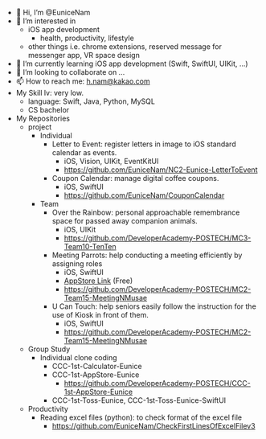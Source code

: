 - 👋 Hi, I’m @EuniceNam
- 👀 I’m interested in 
  - iOS app development
    - health, productivity, lifestyle
  - other things i.e. chrome extensions, reserved message for messenger app, VR space design
- 🌱 I’m currently learning iOS app development (Swift, SwiftUI, UIKit, ...)
- 💞️ I’m looking to collaborate on ... 
- 📫 How to reach me: h.nam@kakao.com
- My Skill lv: very low. 
  - language: Swift, Java, Python, MySQL
  - CS bachelor
- My Repositories
  - project
    - Individual
      - Letter to Event: register letters in image to iOS standard calendar as events.
        - iOS, Vision, UIKit, EventKitUI
        - https://github.com/EuniceNam/NC2-Eunice-LetterToEvent
      - Coupon Calendar: manage digital coffee coupons.
        - iOS, SwiftUI
        - https://github.com/EuniceNam/CouponCalendar
    - Team
      - Over the Rainbow: personal approachable remembrance space for passed away companion animals. 
        - iOS, UIKit
        - https://github.com/DeveloperAcademy-POSTECH/MC3-Team10-TenTen
      - Meeting Parrots: help conducting a meeting efficiently by assigning roles
        - iOS, SwiftUI
        - [AppStore Link](https://apps.apple.com/kr/app/%ED%9A%8C%EC%9D%98%ED%95%98%EB%8A%94-n%EB%AC%B4%EC%83%88/id1644482659?l=en) (Free) 
        - https://github.com/DeveloperAcademy-POSTECH/MC2-Team15-MeetingNMusae
      - U Can Touch: help seniors easily follow the instruction for the use of Kiosk in front of them.
        - iOS, SwiftUI
        - https://github.com/DeveloperAcademy-POSTECH/MC2-Team15-MeetingNMusae
  - Group Study
    - Individual clone coding 
      - CCC-1st-Calculator-Eunice
      - CCC-1st-AppStore-Eunice
        - https://github.com/DeveloperAcademy-POSTECH/CCC-1st-AppStore-Eunice
      - CCC-1st-Toss-Eunice, CCC-1st-Toss-Eunice-SwiftUI
  - Productivity
    - Reading excel files (python): to check format of the excel file
      - https://github.com/EuniceNam/CheckFirstLinesOfExcelFilev3
<!---
EuniceNam/EuniceNam is a ✨ special ✨ repository because its `README.md` (this file) appears on your GitHub profile.
You can click the Preview link to take a look at your changes.
--->
